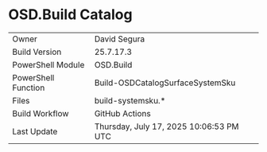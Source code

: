 ﻿# OSD.Build Catalog

| | |
|-|-|
| Owner | David Segura |
| Build Version | 25.7.17.3 |
| PowerShell Module | OSD.Build |
| PowerShell Function | Build-OSDCatalogSurfaceSystemSku |
| Files | build-systemsku.* |
| Build Workflow | GitHub Actions |
| Last Update | Thursday, July 17, 2025 10:06:53 PM UTC |
